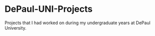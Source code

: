# DePaul-UNI-Projects
Projects that I had worked on during my undergraduate years at DePaul University.

